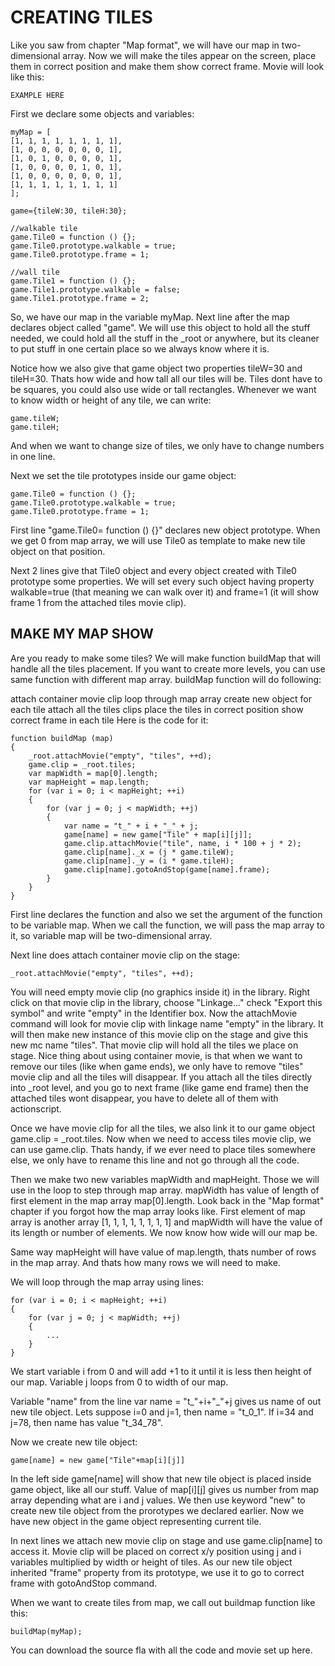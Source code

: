 # CREATING TILES

Like you saw from chapter "Map format", we will have our map in two-dimensional array. Now we will make the tiles appear on the screen, place them in correct position and make them show correct frame. Movie will look like this:

```
EXAMPLE HERE
```

First we declare some objects and variables:

```
myMap = [
[1, 1, 1, 1, 1, 1, 1, 1],
[1, 0, 0, 0, 0, 0, 0, 1],
[1, 0, 1, 0, 0, 0, 0, 1],
[1, 0, 0, 0, 0, 1, 0, 1],
[1, 0, 0, 0, 0, 0, 0, 1],
[1, 1, 1, 1, 1, 1, 1, 1]
];
 
game={tileW:30, tileH:30};
 
//walkable tile
game.Tile0 = function () {};
game.Tile0.prototype.walkable = true;
game.Tile0.prototype.frame = 1;
 
//wall tile
game.Tile1 = function () {};
game.Tile1.prototype.walkable = false;
game.Tile1.prototype.frame = 2;
```

So, we have our map in the variable myMap. Next line after the map declares object called "game". We will use this object to hold all the stuff needed, we could hold all the stuff in the _root or anywhere, but its cleaner to put stuff in one certain place so we always know where it is.

Notice how we also give that game object two properties tileW=30 and tileH=30. Thats how wide and how tall all our tiles will be. Tiles dont have to be squares, you could also use wide or tall rectangles. Whenever we want to know width or height of any tile, we can write:

```
game.tileW;
game.tileH;
```

And when we want to change size of tiles, we only have to change numbers in one line.

Next we set the tile prototypes inside our game object:

```
game.Tile0 = function () {};
game.Tile0.prototype.walkable = true;
game.Tile0.prototype.frame = 1;
```

First line "game.Tile0= function () {}" declares new object prototype. When we get 0 from map array, we will use Tile0 as template to make new tile object on that position.

Next 2 lines give that Tile0 object and every object created with Tile0 prototype some properties. We will set every such object having property walkable=true (that meaning we can walk over it) and frame=1 (it will show frame 1 from the attached tiles movie clip).


## MAKE MY MAP SHOW
Are you ready to make some tiles? We will make function buildMap that will handle all the tiles placement. If you want to create more levels, you can use same function with different map array. buildMap function will do following:

attach container movie clip
loop through map array
create new object for each tile
attach all the tiles clips
place the tiles in correct position
show correct frame in each tile
Here is the code for it:

```
function buildMap (map)
{
	_root.attachMovie("empty", "tiles", ++d);
	game.clip = _root.tiles;
	var mapWidth = map[0].length;
	var mapHeight = map.length;
	for (var i = 0; i < mapHeight; ++i)
	{
		for (var j = 0; j < mapWidth; ++j)
		{
			var name = "t_" + i + "_" + j;
			game[name] = new game["Tile" + map[i][j]];
			game.clip.attachMovie("tile", name, i * 100 + j * 2);
			game.clip[name]._x = (j * game.tileW);
			game.clip[name]._y = (i * game.tileH);
			game.clip[name].gotoAndStop(game[name].frame);
		}
	}
}
```

First line declares the function and also we set the argument of the function to be variable map. When we call the function, we will pass the map array to it, so variable map will be two-dimensional array.

Next line does attach container movie clip on the stage:

```
_root.attachMovie("empty", "tiles", ++d);
```

You will need empty movie clip (no graphics inside it) in the library. Right click on that movie clip in the library, choose "Linkage..." check "Export this symbol" and write "empty" in the Identifier box. Now the attachMovie command will look for movie clip with linkage name "empty" in the library. It will then make new instance of this movie clip on the stage and give this new mc name "tiles". That movie clip will hold all the tiles we place on stage. Nice thing about using container movie, is that when we want to remove our tiles (like when game ends), we only have to remove "tiles" movie clip and all the tiles will disappear. If you attach all the tiles directly into _root level, and you go to next frame (like game end frame) then the attached tiles wont disappear, you have to delete all of them with actionscript.

Once we have movie clip for all the tiles, we also link it to our game object game.clip = _root.tiles. Now when we need to access tiles movie clip, we can use game.clip. Thats handy, if we ever need to place tiles somewhere else, we only have to rename this line and not go through all the code.

Then we make two new variables mapWidth and mapHeight. Those we will use in the loop to step through map array. mapWidth has value of length of first element in the map array map[0].length. Look back in the "Map format" chapter if you forgot how the map array looks like. First element of map array is another array [1, 1, 1, 1, 1, 1, 1, 1] and mapWidth will have the value of its length or number of elements. We now know how wide will our map be.

Same way mapHeight will have value of map.length, thats number of rows in the map array. And thats how many rows we will need to make.

We will loop through the map array using lines:

```
for (var i = 0; i < mapHeight; ++i)
{
	for (var j = 0; j < mapWidth; ++j)
	{
		...
	}
}
```

We start variable i from 0 and will add +1 to it until it is less then height of our map. Variable j loops from 0 to width of our map.

Variable "name" from the line var name = "t_"+i+"_"+j gives us name of out new tile object. Lets suppose i=0 and j=1, then name = "t_0_1". If i=34 and j=78, then name has value "t_34_78".

Now we create new tile object:

```
game[name] = new game["Tile"+map[i][j]]
```
In the left side game[name] will show that new tile object is placed inside game object, like all our stuff. Value of map[i][j] gives us number from map array depending what are i and j values. We then use keyword "new" to create new tile object from the prorotypes we declared earlier. Now we have new object in the game object representing current tile.

In next lines we attach new movie clip on stage and use game.clip[name] to access it. Movie clip will be placed on correct x/y position using j and i variables multiplied by width or height of tiles. As our new tile object inherited "frame" property from its prototype, we use it to go to correct frame with gotoAndStop command.

When we want to create tiles from map, we call out buildmap function like this:

```
buildMap(myMap);
```
You can download the source fla with all the code and movie set up here.